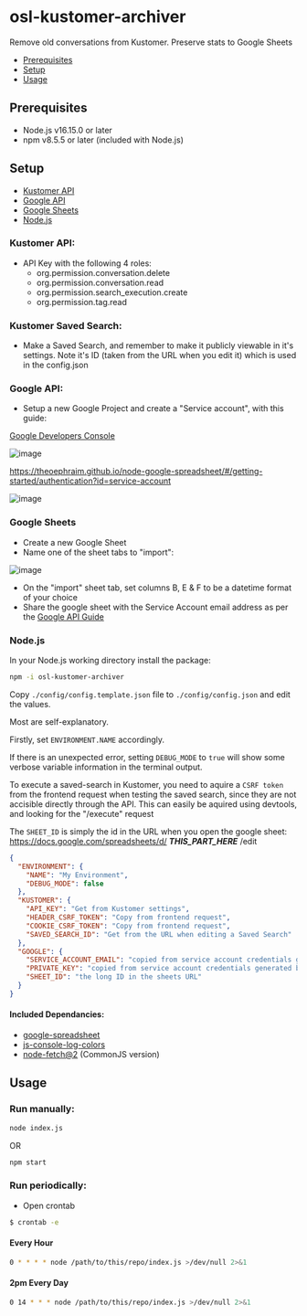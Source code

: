 # osl-kustomer-archiver
Remove old conversations from Kustomer. Preserve stats to Google Sheets

- [Prerequisites](#prerequisites)
- [Setup](#setup)
- [Usage](#usage)

## Prerequisites
- Node.js v16.15.0 or later
- npm v8.5.5 or later (included with Node.js)

## Setup
- [Kustomer API](#kustomer-api)
- [Google API](#google-api)
- [Google Sheets](#google-sheets)
- [Node.js](#nodejs)

### Kustomer API:
- API Key with the following 4 roles:
  - org.permission.conversation.delete
  - org.permission.conversation.read
  - org.permission.search_execution.create
  - org.permission.tag.read

### Kustomer Saved Search:
- Make a Saved Search, and remember to make it publicly viewable in it's settings. Note it's ID (taken from the URL when you edit it) which is used in the config.json

### Google API:
- Setup a new Google Project and create a "Service account", with this guide:

[Google Developers Console](https://console.developers.google.com/)

![image](https://user-images.githubusercontent.com/1925470/170743950-7df949d1-ba54-45fa-865f-a39e0e36f792.png)

https://theoephraim.github.io/node-google-spreadsheet/#/getting-started/authentication?id=service-account

![image](https://user-images.githubusercontent.com/1925470/170743962-f0dba866-883e-4048-a48f-45cb51db82af.png)

### Google Sheets
- Create a new Google Sheet
- Name one of the sheet tabs to "import":

![image](https://user-images.githubusercontent.com/1925470/170741510-e852d5c2-0853-4017-8ffe-15bb9a119d57.png)

- On the "import" sheet tab, set columns B, E & F to be a datetime format of your choice
- Share the google sheet with the Service Account email address as per the [Google API Guide](#google-api)

### Node.js

In your Node.js working directory install the package:
```bash
npm -i osl-kustomer-archiver
```

Copy ```./config/config.template.json``` file to ```./config/config.json``` and edit the values.

Most are self-explanatory.

Firstly, set ```ENVIRONMENT.NAME``` accordingly.

If there is an unexpected error, setting ```DEBUG_MODE``` to ```true``` will show some verbose variable information in the terminal output.


To execute a saved-search in Kustomer, you need to aquire a ```CSRF token``` from the frontend request when testing the saved search, since they are not accisible directly through the API. This can easily be aquired using devtools, and looking for the "/execute" request

The ```SHEET_ID``` is simply the id in the URL when you open the google sheet:
https://docs.google.com/spreadsheets/d/ ***THIS_PART_HERE*** /edit



```json
{
  "ENVIRONMENT": {
    "NAME": "My Environment",
    "DEBUG_MODE": false
  },
  "KUSTOMER": {
    "API_KEY": "Get from Kustomer settings",
    "HEADER_CSRF_TOKEN": "Copy from frontend request",
    "COOKIE_CSRF_TOKEN": "Copy from frontend request",
    "SAVED_SEARCH_ID": "Get from the URL when editing a Saved Search"
  },
  "GOOGLE": {
    "SERVICE_ACCOUNT_EMAIL": "copied from service account credentials generated by google",
    "PRIVATE_KEY": "copied from service account credentials generated by google",
    "SHEET_ID": "the long ID in the sheets URL"
  }
}

```


#### Included Dependancies:
- [google-spreadsheet](https://www.npmjs.com/package/google-spreadsheet)
- [js-console-log-colors](https://www.npmjs.com/package/js-console-log-colors)
- [node-fetch@2](https://www.npmjs.com/package/node-fetch) (CommonJS version)




## Usage

### Run manually:
```bash
node index.js
```
OR
```bash
npm start
```

### Run periodically:

- Open crontab
```bash
$ crontab -e
```

#### Every Hour
```bash
0 * * * * node /path/to/this/repo/index.js >/dev/null 2>&1
```

#### 2pm Every Day
```bash
0 14 * * * node /path/to/this/repo/index.js >/dev/null 2>&1
```
